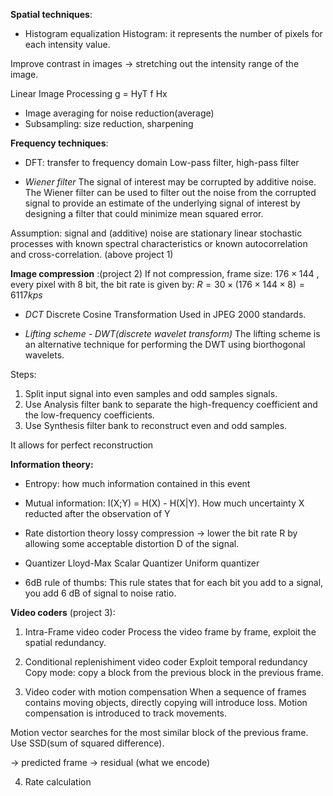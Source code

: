 **Spatial techniques**:
- Histogram equalization
Histogram: it represents the number of pixels for each intensity value.

Improve contrast in images -> stretching out the intensity range of the image.

Linear Image Processing
g = HyT f Hx
- Image averaging for noise reduction(average)
- Subsampling: size reduction, sharpening

**Frequency techniques**:
- DFT: transfer to frequency domain
Low-pass filter, high-pass filter

- *Wiener filter*
The signal of interest may be corrupted by additive noise. The Wiener filter can be used to filter out the noise from the corrupted signal to provide an estimate of the underlying signal of interest by designing a filter that could minimize mean squared error.

Assumption: signal and (additive) noise are stationary linear stochastic processes with known spectral characteristics or known autocorrelation and cross-correlation.
(above project 1)

**Image compression** :(project 2)
If not compression, frame size: $176\times144$ , every pixel with 8 bit, the bit rate is given by:
$R = 30 \times (176\times144\times8) = 6117 kps$
- *DCT*
Discrete Cosine Transformation
Used in JPEG 2000 standards.

- *Lifting scheme - DWT(discrete wavelet transform)*
The lifting scheme is an alternative technique for performing the DWT using biorthogonal wavelets.

Steps:
1. Split input signal into even samples and odd samples signals.
2. Use Analysis filter bank to separate the high-frequency coefficient and the low-frequency coefficients.
3. Use Synthesis filter bank to reconstruct even and odd samples. 

It allows for perfect reconstruction


**Information theory:**
- Entropy: how much information contained in this event

- Mutual information: I(X;Y) = H(X) - H(X|Y). How much uncertainty X reducted after the observation of Y

- Rate distortion theory
lossy compression -> lower the bit rate R by allowing some acceptable distortion D of the signal.

- Quantizer
Lloyd-Max Scalar Quantizer
Uniform quantizer

- 6dB rule of thumbs: 
This rule states that for each bit you add to a signal, you add 6 dB of signal to noise ratio.

**Video coders** (project 3):
1. Intra-Frame video coder
Process the video frame by frame, exploit the spatial redundancy. 

2. Conditional replenishiment video coder
Exploit temporal redundancy
Copy mode: copy a block from the previous block in the previous frame.

3. Video coder with motion compensation
When a sequence of frames contains moving objects, directly copying will introduce loss. Motion compensation is introduced to track movements.

Motion vector searches for the most similar block of the previous frame. Use SSD(sum of squared difference).

-> predicted frame -> residual (what we encode) 

4. Rate calculation